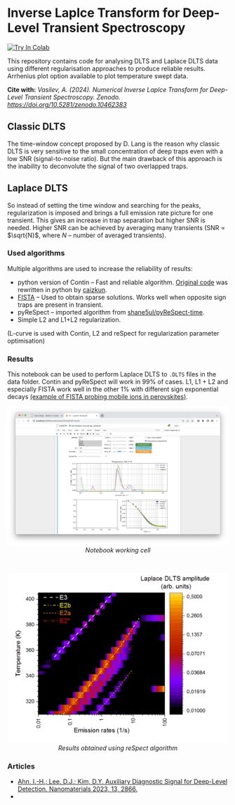 # Inverse Laplce Transform for Deep-Level Transient Spectroscopy

[![Try In Colab](https://colab.research.google.com/assets/colab-badge.svg)](https://colab.research.google.com/github/nocliper/ilt/blob/master/colab-ilt.ipynb)

This repository contains code for analysing DLTS and Laplace DLTS data using different regularisation approaches to produce reliable results. Arrhenius plot option available to plot temperature swept data. 

**Cite with:** *Vasilev, A. (2024). Numerical Inverse Laplce Transform for Deep-Level Transient Spectroscopy. Zenodo. https://doi.org/10.5281/zenodo.10462383*

## Classic DLTS
The time-window concept proposed by D. Lang is the reason why classic DLTS is very sensitive to the small concentration of deep traps even with a low SNR (signal-to-noise ratio). But the main drawback of this approach is the inability to deconvolute the signal of two overlapped traps. 

## Laplace DLTS
So instead of setting the time window and searching for the peaks, regularization is imposed and brings a full emission rate picture for one transient. This gives an increase in trap separation but higher SNR is needed. Higher SNR can be achieved by averaging many transients (SNR $\propto$ $\sqrt{N}$, where $N$ – number of averaged transients).

### Used algorithms
Multiple algorithms are used to increase the reliability of results:
* python version of Contin – Fast and reliable algorithm. [Original code](https://github.com/caizkun/pyilt) was rewritten in python by [caizkun](https://github.com/caizkun). 
* [FISTA](https://github.com/JeanKossaifi/FISTA) – Used to obtain sparse solutions. Works well when opposite sign traps are present in transient.
* pyReSpect – imported algorithm from [shane5ul/pyReSpect-time](https://github.com/shane5ul/pyReSpect-time).
* Simple L2 and L1+L2 regularization.

(L-curve is used with Contin, L2 and reSpect for regularization parameter optimisation)

### Results
This notebook can be used to perform Laplace DLTS to `.DLTS` files in the data folder. Contin and pyReSpect will work in 99% of cases. L1, L1 + L2 and especially FISTA work well in the other 1% with different sign exponential decays [(example of FISTA probing mobile ions in perovskites)](https://doi.org/10.1103/PhysRevApplied.13.034018). 

<p align="center">
  <img src="screenshot.png" width="600"> <br>
  <i>Notebook working cell</i>
</p>
<br>
<p align="center">
  <img src="results.png" width="600"> <br>
  <i>Results obtained using reSpect algorithm</i>
</p>

### Articles
* [Ahn, I.-H.; Lee, D.J.; Kim, D.Y. Auxiliary Diagnostic Signal for Deep-Level Detection. Nanomaterials 2023, 13, 2866.](https://doi.org/10.3390/nano13212866)
* 
